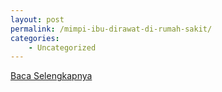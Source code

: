 ```yaml
---
layout: post
permalink: /mimpi-ibu-dirawat-di-rumah-sakit/
categories:
    - Uncategorized
---
```


[Baca Selengkapnya](/04)